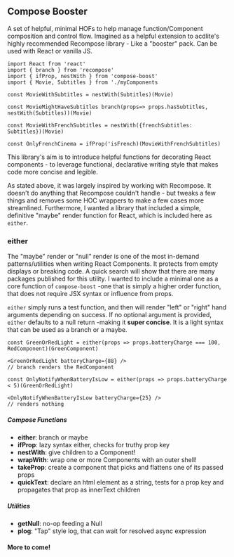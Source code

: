 ## Compose Booster
A set of helpful, minimal HOFs to help manage function/Component composition and control flow. 
Imagined as a helpful extension to acdlite's highly recommended Recompose library - Like a "booster" pack. 
Can be used with React or vanilla JS.
```
import React from 'react'
import { branch } from 'recompose'
import { ifProp, nestWith } from 'compose-boost'
import { Movie, Subtitles } from './myComponents

const MovieWithSubtitles = nestWith(Subtitles)(Movie)

const MovieMightHaveSubtitles branch(props=> props.hasSubtitles, nestWith(Subtitles))(Movie)

const MovieWithFrenchSubtitles = nestWith({frenchSubtitles: Subtitles})(Movie)

const OnlyFrenchCinema = ifProp('isFrench)(MovieWithFrenchSubtitles)
```

This library's aim is to introduce helpful functions for decorating React components - to leverage functional, declarative writing style that makes code more concise and legible.

As stated above, it was largely inspired by working with Recompose. It doesn't do anything that Recompose couldn't handle - but tweaks a few things and removes some HOC wrappers to make a few cases more streamlined.
Furthermore, I wanted a library that included a simple, definitive "maybe" render function for React, which is included here as `either`.

### either
The "maybe" render or "null" render is one of the most in-demand patterns/utilities when writing React Components. It protects from empty displays or breaking code. A quick search will show that there are many packages published for this utility. I wanted to include a minimal one as a core function of `compose-boost` -one that is simply a higher order function, that does not require JSX syntax or influence from props.

`either` simply runs a test function, and then will render "left" or "right" hand arguments depending on success. If no optional argument is provided, `either` defaults to a null return -making it **super concise**. It is a light syntax that can be used as a branch or a maybe.
```
const GreenOrRedLight = either(props => props.batteryCharge === 100, RedComponent)(GreenComponent)

<GreenOrRedLight batteryCharge={88} />
// branch renders the RedComponent

const OnlyNotifyWhenBatteryIsLow = either(props => props.batteryCharge < 5)(GreenOrRedLight)

<OnlyNotifyWhenBatteryIsLow batteryCharge={25} />
// renders nothing
```

##### Compose Functions
- **either**: branch or maybe
- **ifProp**: lazy syntax either, checks for truthy prop key
- **nestWith**: give children to a Component!
- **wrapWith**: wrap one or more Components with an outer shell!
- **takeProp**: create a component that picks and flattens one of its passed props
- **quickText**: declare an html element as a string, tests for a prop key and propagates that prop as innerText children

##### Utilities
- **getNull**: no-op feeding a Null
- **plog**: "Tap" style log, that can wait for resolved async expression

#### More to come!


